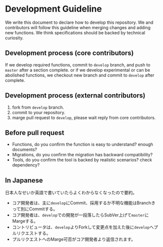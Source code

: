 Development Guideline
====
We write this document to declare how to develop this repository.
We and contributors will follow this guideline when merging changes and adding new functions.
We think specifications should be backed by technical curiosity.

Development process (core contributors)
----
If we develop required functions, commit to `develop` branch, and push to `master` after a section complete.
or if we develop experimental or can be abolished functions,
we checkout new branch and commit to `develop` after complete.

Development process (external contributors)
----
1. fork from `develop` branch.
2. commit to your repository.
3. marge pull request to `develop`, please wait reply from core contributors.

Before pull request
----
* Functions, do you confirm the function is easy to understand? enough documents?
* Migrations, do you confirm the migration has backward compatibility?
* Tools, do you confirm the tool is backed by realistic scenarios? check dependency?


In Japanese
----
日本人なせいか英語で書いていたらよくわからなくなったので要約。
* コア開発者は、主に`develop`にCommit、採用するか不明な機能はBranchきって別にCommitする。
* コア開発者は、`develop`での開発が一段落したらSubVer上げて`master`にMargeする。
* コントリビュータは、`develop`よりForkして変更点を加えた後に`develop`へプルリクエストする。
* プルリクエストへのMarge可否がコア開発者より返信されます。
